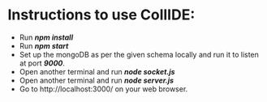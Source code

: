 # Instructions to use CollIDE:

* Run ***npm install***
* Run ***npm start*** 
* Set up the mongoDB as per the given schema locally and run it to listen at port ***9000***.
* Open another terminal and run ***node socket.js***
* Open another terminal and run ***node server.js***
* Go to http://localhost:3000/ on your web browser.
